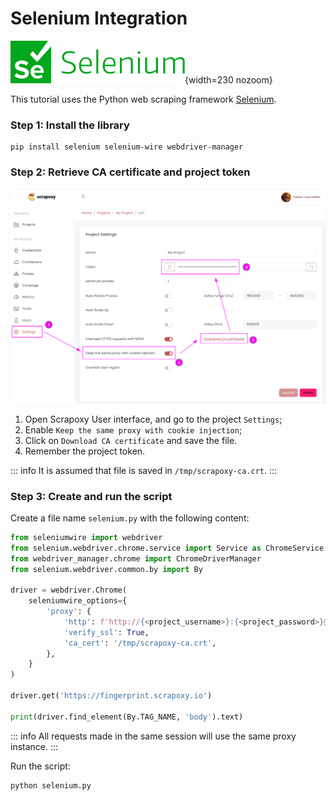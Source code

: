 # Selenium Integration

![Selenium](selenium.svg){width=230 nozoom}

This tutorial uses the Python web scraping framework [Selenium](https://www.seleniumhq.org/).


### Step 1: Install the library

```shell
pip install selenium selenium-wire webdriver-manager
```


### Step 2: Retrieve CA certificate and project token

![Certificate](../certificate_sticky.png)

1. Open Scrapoxy User interface, and go to the project `Settings`;
2. Enable `Keep the same proxy with cookie injection`;
3. Click on `Download CA certificate` and save the file.
4. Remember the project token.

::: info
It is assumed that file is saved in `/tmp/scrapoxy-ca.crt`.
:::


### Step 3: Create and run the script

Create a file name `selenium.py` with the following content:

```python
from seleniumwire import webdriver
from selenium.webdriver.chrome.service import Service as ChromeService
from webdriver_manager.chrome import ChromeDriverManager
from selenium.webdriver.common.by import By

driver = webdriver.Chrome(
    seleniumwire_options={
        'proxy': {
            'http': f'http://{<project_username>}:{<project_password>}@localhost:8888',
            'verify_ssl': True,
            'ca_cert': '/tmp/scrapoxy-ca.crt',
        },
    }
)

driver.get('https://fingerprint.scrapoxy.io')

print(driver.find_element(By.TAG_NAME, 'body').text)
```

::: info
All requests made in the same session will use the same proxy instance.
:::

Run the script:

```shell
python selenium.py
```
